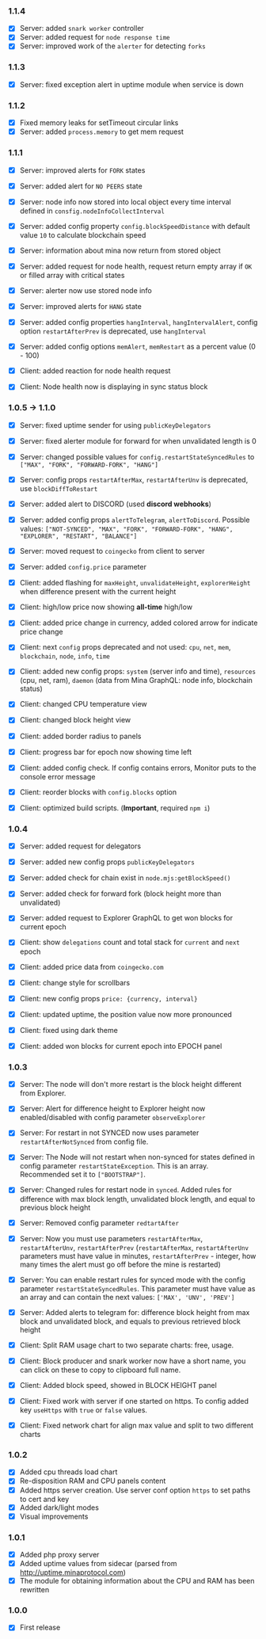 ### 1.1.4
+ [x] Server: added `snark worker` controller
+ [x] Server: added request for `node response time`
+ [x] Server: improved work of the `alerter` for detecting `forks`

### 1.1.3
+ [x] Server: fixed exception alert in uptime module when service is down 

### 1.1.2
+ [x] Fixed memory leaks for setTimeout circular links
+ [x] Server: added `process.memory` to get mem request 

### 1.1.1
+ [x] Server: improved alerts for `FORK` states
+ [x] Server: added alert for `NO PEERS` state
+ [x] Server: node info now stored into local object every time interval defined in `consfig.nodeInfoCollectInterval`
+ [x] Server: added config property `config.blockSpeedDistance` with default value `10` to calculate blockchain speed
+ [x] Server: information about mina now return from stored object
+ [x] Server: added request for node health, request return empty array if `OK` or filled array with critical states
+ [x] Server: alerter now use stored node info
+ [x] Server: improved alerts for `HANG` state
+ [x] Server: added config properties `hangInterval`, `hangIntervalAlert`, config option `restartAfterPrev` is deprecated, use `hangInterval`
+ [x] Server: added config options `memAlert`, `memRestart` as a percent value (0 - 100)

+ [x] Client: added reaction for node health request
+ [x] Client: Node health now is displaying in sync status block

### 1.0.5 -> 1.1.0
+ [x] Server: fixed uptime sender for using `publicKeyDelegators`
+ [x] Server: fixed alerter module for forward for when unvalidated length is 0
+ [x] Server: changed possible values for `config.restartStateSyncedRules` to `["MAX", "FORK", "FORWARD-FORK", "HANG"]`
+ [x] Server: config props `restartAfterMax`, `restartAfterUnv` is deprecated, use `blockDiffToRestart`
+ [x] Server: added alert to DISCORD (used **discord webhooks**)
+ [x] Server: added config props `alertToTelegram`, `alertToDiscord`. Possible values: `["NOT-SYNCED", "MAX", "FORK", "FORWARD-FORK", "HANG", "EXPLORER", "RESTART", "BALANCE"]`
+ [x] Server: moved request to `coingecko` from client to server
+ [x] Server: added `config.price` parameter

+ [x] Client: added flashing for `maxHeight`, `unvalidateHeight`, `explorerHeight` when difference present with the current height
+ [x] Client: high/low price now showing **all-time** high/low  
+ [x] Client: added price change in currency, added colored arrow for indicate price change  
+ [x] Client: next `config` props deprecated and not used: `cpu`, `net`, `mem`, `blockchain`, `node`, `info`, `time`
+ [x] Client: added new config props: `system` (server info and time), `resources` (cpu, net, ram), `daemon` (data from Mina GraphQL: node info, blockchain status)
+ [x] Client: changed CPU temperature view
+ [x] Client: changed block height view
+ [x] Client: added border radius to panels 
+ [x] Client: progress bar for epoch now showing time left  
+ [x] Client: added config check. If config contains errors, Monitor puts to the console error message
+ [x] Client: reorder blocks with `config.blocks` option
+ [x] Client: optimized build scripts. (**Important**, required `npm i`)

### 1.0.4
+ [x] Server: added request for delegators
+ [x] Server: added new config props `publicKeyDelegators`
+ [x] Server: added check for chain exist in `node.mjs:getBlockSpeed()`
+ [x] Server: added check for forward fork (block height more than unvalidated)
+ [x] Server: added request to Explorer GraphQL to get won blocks for current epoch
  
+ [x] Client: show `delegations` count and total stack for `current` and `next` epoch
+ [x] Client: added price data from `coingecko.com`  
+ [x] Client: change style for scrollbars
+ [x] Client: new config props `price: {currency, interval}`
+ [x] Client: updated uptime, the position value now more pronounced
+ [x] Client: fixed using dark theme
+ [x] Client: added won blocks for current epoch into EPOCH panel

### 1.0.3
+ [x] Server: The node will don't more restart is the block height different from Explorer.
+ [x] Server: Alert for difference height to Explorer height now enabled/disabled with config parameter `observeExplorer`
+ [x] Server: For restart in not SYNCED now uses parameter `restartAfterNotSynced` from config file.
+ [x] Server: The Node will not restart when non-synced for states defined in config parameter `restartStateException`. This is an array. Recommended set it to `["BOOTSTRAP"]`.
+ [x] Server: Changed rules for restart node in `synced`. Added rules for difference with max block length, unvalidated block length, and equal to previous block height     
+ [x] Server: Removed config parameter `redtartAfter`
+ [x] Server: Now you must use parameters `restartAfterMax`, `restartAfterUnv`, `restartAfterPrev` (`restartAfterMax`, `restartAfterUnv` parameters must have value in minutes, `restartAfterPrev` - integer, how many times the alert must go off before the mine is restarted)
+ [x] Server: You can enable restart rules for synced mode with the config parameter `restartStateSyncedRules`. This parameter must have value as an array and can contain the next values: `['MAX', 'UNV', 'PREV']`
+ [x] Server: Added alerts to telegram for: difference block height from max block and unvalidated block, and equals to previous retrieved block height

+ [x] Client: Split RAM usage chart to two separate charts: free, usage.
+ [x] Client: Block producer and snark worker now have a short name, you can click on these to copy to clipboard full name.
+ [x] Client: Added block speed, showed in BLOCK HEIGHT panel
+ [x] Client: Fixed work with server if one started on https. To config added key `useHttps` with `true` or `false` values.
+ [x] Client: Fixed network chart for align max value and split to two different charts

### 1.0.2
+ [x] Added cpu threads load chart
+ [x] Re-disposition RAM and CPU panels content
+ [x] Added https server creation. Use server conf option `https` to set paths to cert and key
+ [x] Added dark/light modes
+ [x] Visual improvements

### 1.0.1
+ [x] Added php proxy server
+ [x] Added uptime values from sidecar (parsed from http://uptime.minaprotocol.com)
+ [x] The module for obtaining information about the CPU and RAM has been rewritten 

### 1.0.0
+ [x] First release